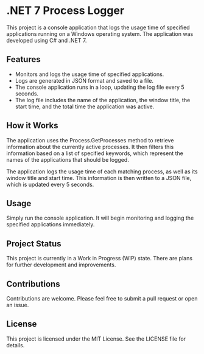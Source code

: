 # .NET 7 Process Logger

This project is a console application that logs the usage time of specified applications running on a Windows operating system. The application was developed using C# and .NET 7.

## Features

- Monitors and logs the usage time of specified applications.
- Logs are generated in JSON format and saved to a file.
- The console application runs in a loop, updating the log file every 5 seconds.
- The log file includes the name of the application, the window title, the start time, and the total time the application was active.

## How it Works

The application uses the Process.GetProcesses method to retrieve information about the currently active processes. It then filters this information based on a list of specified keywords, which represent the names of the applications that should be logged.

The application logs the usage time of each matching process, as well as its window title and start time. This information is then written to a JSON file, which is updated every 5 seconds.

## Usage

Simply run the console application. It will begin monitoring and logging the specified applications immediately.

## Project Status

This project is currently in a Work in Progress (WIP) state. There are plans for further development and improvements.

## Contributions

Contributions are welcome. Please feel free to submit a pull request or open an issue.

## License

This project is licensed under the MIT License. See the LICENSE file for details.
